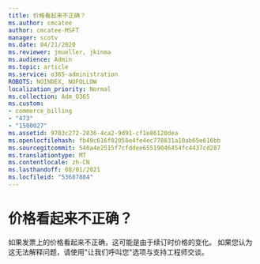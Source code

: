 ```yaml
---
title: 价格看起来不正确？
ms.author: cmcatee
author: cmcatee-MSFT
manager: scotv
ms.date: 04/21/2020
ms.reviewer: jmueller, jkinma
ms.audience: Admin
ms.topic: article
ms.service: o365-administration
ROBOTS: NOINDEX, NOFOLLOW
localization_priority: Normal
ms.collection: Adm_O365
ms.custom:
- commerce_billing
- "473"
- "1500027"
ms.assetid: 9703c272-2836-4ca2-9d91-cf1e86120dea
ms.openlocfilehash: fb49c616f02058e4fe4ec778831a10ab65e616bb
ms.sourcegitcommit: 540a4e2515f7cfddee65519046454fc4437cd287
ms.translationtype: MT
ms.contentlocale: zh-CN
ms.lasthandoff: 08/01/2021
ms.locfileid: "53687884"
---
```

# <a name="price-doesnt-look-correct"></a>价格看起来不正确？

如果发票上的价格看起来不正确，这可能是由于续订时价格的变化。 如果您认为这无法解释问题，请使用"让我们呼叫您"选项与支持工程师交谈。